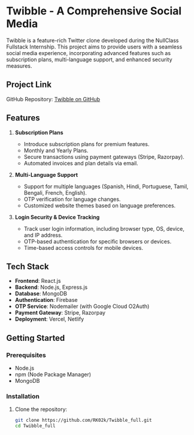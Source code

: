 # Twibble - A Comprehensive Social Media 

Twibble is a feature-rich Twitter clone developed during the NullClass Fullstack Internship. This project aims to provide users with a seamless social media experience, incorporating advanced features such as subscription plans, multi-language support, and enhanced security measures.

## Project Link

GitHub Repository: [Twibble on GitHub](https://github.com/RK02k/Twibble_full)

## Features

1. **Subscription Plans**
   - Introduce subscription plans for premium features.
   - Monthly and Yearly Plans.
   - Secure transactions using payment gateways (Stripe, Razorpay).
   - Automated invoices and plan details via email.

2. **Multi-Language Support**
   - Support for multiple languages (Spanish, Hindi, Portuguese, Tamil, Bengali, French, English).
   - OTP verification for language changes.
   - Customized website themes based on language preferences.

3. **Login Security & Device Tracking**
   - Track user login information, including browser type, OS, device, and IP address.
   - OTP-based authentication for specific browsers or devices.
   - Time-based access controls for mobile devices.

## Tech Stack

- **Frontend**: React.js
- **Backend**: Node.js, Express.js
- **Database**: MongoDB
- **Authentication**: Firebase
- **OTP Service**: Nodemailer (with Google Cloud O2Auth)
- **Payment Gateway**: Stripe, Razorpay
- **Deployment**: Vercel, Netlify

## Getting Started

### Prerequisites

- Node.js
- npm (Node Package Manager)
- MongoDB

### Installation

1. Clone the repository:
   ```bash
   git clone https://github.com/RK02k/Twibble_full.git
   cd Twibble_full
